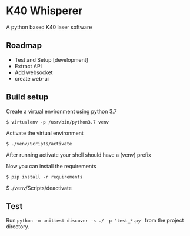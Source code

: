 # K40 Whisperer

A python based K40 laser software

## Roadmap 

 - Test and Setup    [development]
 - Extract API    
 - Add websocket  
 - create web-ui

## Build setup

Create a virtual environment using python 3.7 

    $ virtualenv -p /usr/bin/python3.7 venv

Activate the virtual environment

    $ ./venv/Scripts/activate

After running activate your shell should have a (venv) prefix

Now you can install the requirements

    $ pip install -r requirements


$ ./venv/Scripts/deactivate

## Test

Run `python -m unittest discover -s ./ -p 'test_*.py'` from the project directory.
